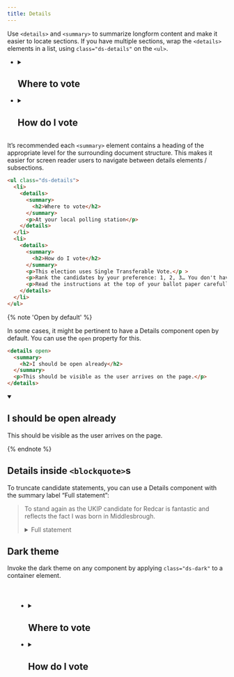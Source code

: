 ```yaml
---
title: Details
---
```


Use `<details>` and `<summary>` to summarize longform content and make it easier to locate sections. If you have multiple sections, wrap the `<details>` elements in a list, using `class="ds-details"` on the `<ul>`.

<div class="ds-scope">
  <ul class="ds-details">
    <li>
      <details>
        <summary><h2>Where to vote</h2></summary>
        <p>At your local polling station</p>
      </details>
    </li>
    <li>
      <details>
        <summary><h2>How do I vote</h2></summary>
        <p>This election uses Single Transferable Vote.</p >
        <p>Rank the candidates by your preference: 1, 2, 3… You don't have to rank all the candidates, but you must at least mark your first choice.</p>
        <p>Read the instructions at the top of your ballot paper carefully.</p>
      </details>
    </li>
  </ul>
</div>

It’s recommended each `<summary>` element contains a heading of the appropriate level for the surrounding document structure. This makes it easier for screen reader users to navigate between details elements / subsections.

```html
<ul class="ds-details">
  <li>
    <details>
      <summary>
        <h2>Where to vote</h2>
      </summary>
      <p>At your local polling station</p>
    </details>
  </li>
  <li>
    <details>
      <summary>
        <h2>How do I vote</h2>
      </summary>
      <p>This election uses Single Transferable Vote.</p >
      <p>Rank the candidates by your preference: 1, 2, 3… You don't have to rank all the candidates, but you must at least mark your first choice.</p>
      <p>Read the instructions at the top of your ballot paper carefully.</p>
    </details>
  </li>
</ul>
```

{% note 'Open by default' %}

In some cases, it might be pertinent to have a Details component open by default. You can use the `open` property for this.

```html
<details open>
  <summary>
    <h2>I should be open already</h2>
  </summary>
  <p>This should be visible as the user arrives on the page.</p>
</details>
```

<div class="ds-scope">
  <details open>
    <summary>
      <h2>I should be open already</h2>
    </summary>
    <p>This should be visible as the user arrives on the page.</p>
  </details>
</div>

{% endnote %}

## Details inside `<blockquote>`s

To truncate candidate statements, you can use a Details component with the summary label “Full statement”:

<div class="ds-scope">
  <blockquote class="ds-stack-smaller">
    <p>To stand again as the UKIP candidate for Redcar is fantastic and reflects the fact I was born in Middlesbrough.</p>
    <details>
      <summary>Full statement</summary>
      <p>I work, run my business, and live in the constituency. What also makes me unique among the other candidates is my military service, having served in both the Regular Army and what is now the Reserve for forty two years.</p>
    </details>
  </blockquote>
</div>

## Dark theme

Invoke the dark theme on any component by applying `class="ds-dark"` to a container element.

<div class="ds-scope">
  <div class="ds-dark" style="padding: 1.5rem">
    <ul class="ds-details">
      <li>
        <details>
          <summary><h2>Where to vote</h2></summary>
          <p>At your local polling station</p>
        </details>
      </li>
      <li>
        <details>
          <summary><h2>How do I vote</h2></summary>
          <p>This election uses Single Transferable Vote.</p >
          <p>Rank the candidates by your preference: 1, 2, 3… You don't have to rank all the candidates, but you must at least mark your first choice.</p>
          <p>Read the instructions at the top of your ballot paper carefully.</p>
        </details>
      </li>
    </ul>
  </div>
</div>